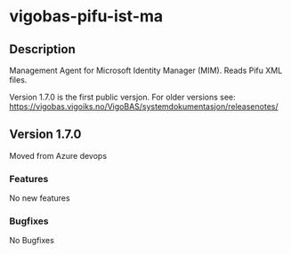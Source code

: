 # vigobas-pifu-ist-ma

## Description
Management Agent for Microsoft Identity Manager (MIM). Reads Pifu XML files.

Version 1.7.0 is the first public versjon. For older versions see: https://vigobas.vigoiks.no/VigoBAS/systemdokumentasjon/releasenotes/

## Version 1.7.0   
Moved from Azure devops 

### Features
No new features

### Bugfixes
No Bugfixes
